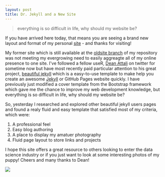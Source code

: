 ```yaml
---
layout: post
title: Dr. Jekyll and a New Site
---
```


> everything is so difficult in life, why should my website be? 

If you have arrived here today, that means you are seeing a brand new layout and format of my personal [site](jasdumas.github.io) - and thanks for visiting! 

My former site which is still available at the [oldsite branch](https://github.com/jasdumas/jasdumas.github.io/tree/oldsite) of my repository was not meeting my evergrowing need to easily aggreagte all of my online presence to one site. I've followed a fellow useR, [Dean Attali](http://deanattali.com/) on twitter for sometime now but have most recently paid particular attention to his great project, [beautiful jekyll](http://deanattali.com/beautiful-jekyll/) which is a easy-to-use template to make help you create an awesome [Jekyll](https://jekyllrb.com/) or GitHub Pages website quickly. I have previously just modified a cover template from the Bootstrap framework which gave me the chance to improve my web development knowledge, but everything is so difficult in life, why should my website be? 

So, yesterday I researched and explored other beautiful jekyll users pages and found a realy fluid and easy template that satisfied most of my criteria, which were:

1. A professional feel
2. Easy blog authoring
3. A place to display my amatuer photography 
4. Fluid page layout to store links and projects

I hope this site offers a great resource to others looking to enter the data science industry or if you just want to look at some interesting photos of my puppy! Cheers and many thanks to Dean!

![](http://burstculture.com/wp/wp-content/uploads/2015/06/Dr-Jekyll-and-Mr-Hyde.jpg)
